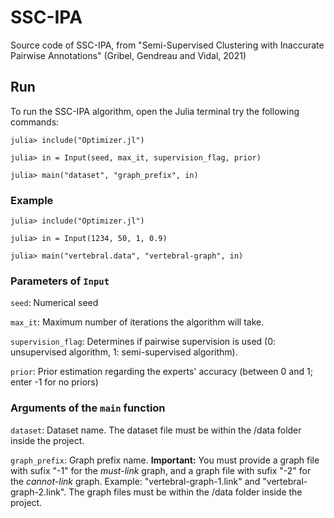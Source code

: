 # SSC-IPA
Source code of SSC-IPA, from "Semi-Supervised Clustering with Inaccurate Pairwise Annotations" (Gribel, Gendreau and Vidal, 2021)

## Run

To run the SSC-IPA algorithm, open the Julia terminal try the following commands:

```
julia> include("Optimizer.jl")

julia> in = Input(seed, max_it, supervision_flag, prior)

julia> main("dataset", "graph_prefix", in)
```

### Example

```
julia> include("Optimizer.jl")

julia> in = Input(1234, 50, 1, 0.9)

julia> main("vertebral.data", "vertebral-graph", in)
```

### Parameters of `Input`

`seed`: Numerical seed

`max_it`: Maximum number of iterations the algorithm will take.

`supervision_flag`: Determines if pairwise supervision is used (0: unsupervised algorithm, 1: semi-supervised algorithm).

`prior`: Prior estimation regarding the experts' accuracy (between 0 and 1; enter -1 for no priors)

### Arguments of the `main` function

`dataset`: Dataset name. The dataset file must be within the /data folder inside the project.

`graph_prefix`: Graph prefix name. **Important:** You must provide a graph file with sufix "-1" for the _must-link_ graph, and a graph file with sufix "-2" for the _cannot-link_ graph. Example: "vertebral-graph-1.link" and "vertebral-graph-2.link". The graph files must be within the /data folder inside the project.
